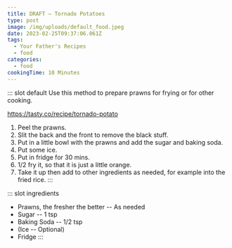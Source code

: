 ```yaml
---
title: DRAFT — Tornado Potatoes
type: post
image: /img/uploads/default_food.jpeg
date: 2023-02-25T09:37:06.061Z
tags:
  - Your Father's Recipes
  - food
categories:
  - food
cookingTime: 10 Minutes
---
```

::: slot default
Use this method to prepare prawns for frying or for other cooking.
<!-- more -->
https://tasty.co/recipe/tornado-potato
1. Peel the prawns.
2. Slit the back and the front to remove the black stuff.
3. Put in a little bowl with the prawns and add the sugar and baking soda.
4. Put some ice.
5. Put in fridge for 30 mins.
6. 1/2 fry it, so that it is just a little orange.
7. Take it up then add to other ingredients as needed, for example into the fried rice.
:::

::: slot ingredients
- Prawns, the fresher the better -- As needed
- Sugar -- 1 tsp
- Baking Soda -- 1/2 tsp
- (Ice -- Optional)
- Fridge
:::